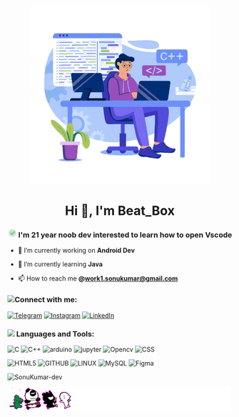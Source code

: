 <div align="center">
  <img src="top.gif" alt="Profile" width="400" height="400" />
</div>

<h1 align="center">Hi 👋, I'm Beat_Box</h1>
<break></break>
<h3 align="center"><img alt="np" src="https://github.com/RockSonu/RockSonu/blob/main/check-circle.gif" height="20"/> I'm 21 year noob dev interested to learn how to open Vscode</h3>

- 🔭 I’m currently working on **Android Dev**

- 🌱 I’m currently learning **Java**

- 📫 How to reach me **@work1.sonukumar@gmail.com**

<h3 align="left" ><img src="https://img.icons8.com/color/30/000000/launched-rocket--v2.png"/>Connect with me:</h3>

[![Telegram](https://img.shields.io/badge/Telegram-%237289DA.svg?logo=Telegram&logoColor=white)](https://t.me/beat_b0x)  [![Instagram](https://img.shields.io/badge/Instagram-%23E4405F.svg?logo=Instagram&logoColor=white)](https://www.instagram.com/beat._.b0x/)  [![LinkedIn](https://img.shields.io/badge/LinkedIn-%230077B5.svg?logo=linkedin&logoColor=white)](https://www.linkedin.com/in/sonu-kumar-9933bb200/) 

<span><h3 align="left" ><img src="https://img.icons8.com/color/30/000000/launched-rocket--v2.png"/></span>
Languages and Tools:</h3>

![C](https://img.shields.io/badge/C-%2300599C.svg?style=for-the-badge&logo=c&logoColor=white)  ![C++](https://img.shields.io/badge/c++-%2300599C.svg?style=for-the-badge&logo=c%2B%2B&logoColor=white)  ![arduino](https://img.shields.io/badge/arduino-%2307405e.svg?style=for-the-badge&logo=arduino&logoColor=white)  ![jupyter](https://img.shields.io/badge/jupyter-%14056405e.svg?style=for-the-badge&logo=jupyter&logoColor=white)  ![Opencv](https://img.shields.io/badge/opencv-%23005C.svg?style=for-the-badge&logo=opencv&logoColor=white)  ![CSS](https://img.shields.io/badge/css3-%231572B6.svg?style=for-the-badge&logo=css3&logoColor=white)

![HTML5](https://img.shields.io/badge/html5-%23E34F26.svg?style=for-the-badge&logo=html5&logoColor=white)  ![GITHUB](https://img.shields.io/badge/Github-fc6d26?style=for-the-badge&logo=github&logoColor=white)  ![LINUX](https://img.shields.io/badge/Linux-FCC624?style=for-the-badge&logo=linux&logoColor=black)  ![MySQL](https://img.shields.io/badge/mysql-%23FF9900.svg?style=for-the-badge&logo=mysql&logoColor=black)  ![Figma](https://img.shields.io/badge/figma-%23F24E1E.svg?style=for-the-badge&logo=figma&logoColor=white) 
<p>&nbsp;<img align="left"
        src="https://github-readme-stats.vercel.app/api?username=SonuKumar-dev&show_icons=true&locale=en" alt="SonuKumar-dev" />
</p>
<div align="center">
  <img src="bot.gif" alt="Bye"/>
</div>
